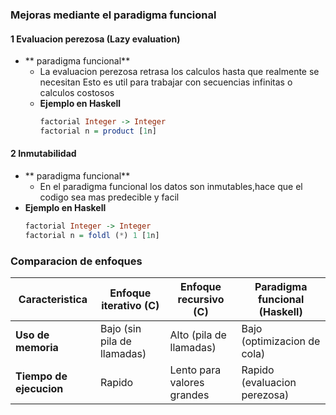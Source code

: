 ### Mejoras mediante el paradigma funcional
#### 1 Evaluacion perezosa (Lazy evaluation)
 - ** paradigma funcional**
     - La evaluacion perezosa retrasa los calculos hasta que realmente se necesitan Esto es util para trabajar con secuencias infinitas o calculos costosos
   - **Ejemplo en Haskell**
     ```haskell
     factorial Integer -> Integer
     factorial n = product [1n]
     ```

#### 2 Inmutabilidad
   - ** paradigma funcional**
     - En el paradigma funcional los datos son inmutables,hace que el codigo sea mas predecible y facil 
   - **Ejemplo en Haskell**
     ```haskell
     factorial Integer -> Integer
     factorial n = foldl (*) 1 [1n]
     ```

### Comparacion de enfoques

| Caracteristica               | Enfoque iterativo (C)       | Enfoque recursivo (C)       | Paradigma funcional (Haskell) |
|------------------------------|-----------------------------|-----------------------------|-------------------------------|
| **Uso de memoria**           | Bajo (sin pila de llamadas) | Alto (pila de llamadas)     | Bajo (optimizacion de cola)   |
| **Tiempo de ejecucion**      | Rapido                     | Lento para valores grandes  | Rapido (evaluacion perezosa)  |

